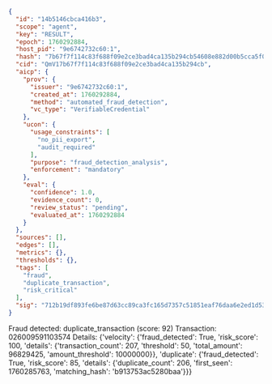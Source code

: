 ```json
{
  "id": "14b5146cbca416b3",
  "scope": "agent",
  "key": "RESULT",
  "epoch": 1760292884,
  "host_pid": "9e6742732c60:1",
  "hash": "7b67f7f114c83f688f09e2ce3bad4ca135b294cb54608e882d00b5cca5f0acbd",
  "cid": "QmV17b67f7f114c83f688f09e2ce3bad4ca135b294cb",
  "aicp": {
    "prov": {
      "issuer": "9e6742732c60:1",
      "created_at": 1760292884,
      "method": "automated_fraud_detection",
      "vc_type": "VerifiableCredential"
    },
    "ucon": {
      "usage_constraints": [
        "no_pii_export",
        "audit_required"
      ],
      "purpose": "fraud_detection_analysis",
      "enforcement": "mandatory"
    },
    "eval": {
      "confidence": 1.0,
      "evidence_count": 0,
      "review_status": "pending",
      "evaluated_at": 1760292884
    }
  },
  "sources": [],
  "edges": [],
  "metrics": {},
  "thresholds": {},
  "tags": [
    "fraud",
    "duplicate_transaction",
    "risk_critical"
  ],
  "sig": "712b19df893fe6be87d63cc89ca3fc165d7357c51851eaf76daa6e2ed1d53aa7"
}
```

Fraud detected: duplicate_transaction (score: 92)
Transaction: 026009591103574
Details: {'velocity': {'fraud_detected': True, 'risk_score': 100, 'details': {'transaction_count': 207, 'threshold': 50, 'total_amount': 96829425, 'amount_threshold': 10000000}}, 'duplicate': {'fraud_detected': True, 'risk_score': 85, 'details': {'duplicate_count': 206, 'first_seen': 1760285763, 'matching_hash': 'b913753ac5280baa'}}}